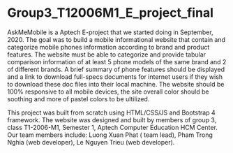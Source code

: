 # Group3_T12006M1_E_project_final
AskMeMobile is a Aptech E-project that we started doing in September, 2020.
The goal was to build a mobile informational website that contain and categorize mobile phones information according to brand and product features.
The website must be able to categorize and provide tabular comparison information of at least 5 phone models of the same brand and 2 of different brands.
A brief summary of phone features should be displayed and a link to download full-specs documents for internet users if they wish to download these doc files into their local machine. 
The website should be 100% responsive to all mobile devices, the site overall color should be soothing and more of pastel colors to be ultilized.

This project was built from scratch using HTML/CSS/JS and Bootstrap 4 framework. The website was designed and built by members of group 3, class T1-2006-M1, Semester 1, Aptech Computer Education HCM Center.
Our team members include: Luong Xuan Phat ( team lead), Pham Trong Nghia (web developer), Le Nguyen Trieu (web developer).


